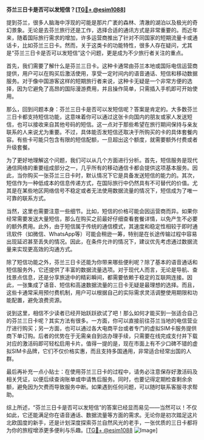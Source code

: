 **芬兰三日卡是否可以发短信？[[TG💪+ @esim1088](https://t.me/s/esim1088)]**

提到芬兰，很多人脑海中浮现的可能是那片广袤的森林、清澈的湖泊以及极光的奇幻景象。无论是去芬兰旅行还是工作，选择合适的通讯方式是非常重要的。而近年来，随着国际旅行需求的增加，许多运营商推出了针对不同国家的短期流量卡或通话卡，比如芬兰三日卡。然而，关于这类卡的功能特性，很多人存在疑问，尤其是“芬兰三日卡是否可以发短信”这个问题，更是成为不少旅行者关注的重点。

首先，我们需要了解什么是芬兰三日卡。这种卡通常由芬兰本地或国际电信运营商提供，用户可以在购买后激活使用，享受一定时间内的语音通话、短信和移动数据服务。对于像中国游客这样的短期旅行者来说，这种卡无疑是一个非常方便的选择，因为它避免了高昂的国际漫游费用，并且操作简单，只需插入手机即可开始使用。

那么，回到问题本身：芬兰三日卡是否可以发短信呢？答案是肯定的。大多数芬兰三日卡都支持短信功能，这意味着你可以通过这张卡向国内的朋友或家人发送短信，也可以接收来自其他号码的短信。这一点对于那些希望在旅行期间保持与亲友联系的人来说尤为重要。不过，具体能否发短信还取决于所购买的卡的具体套餐内容。有些卡可能只包含有限的短信配额，一旦超出这个额度，就需要额外付费或者升级套餐。

为了更好地理解这个问题，我们可以从几个方面进行分析。首先，短信服务是现代通信网络的重要组成部分之一，几乎所有的移动通信卡都会提供这项基本服务。因此，当你购买一张芬兰三日卡时，默认情况下它是具备发送短信的能力的。其次，短信作为一种低成本的信息传递方式，在国际旅行中仍然具有不可替代的价值。尤其是在某些地区网络信号不稳定或者无法使用数据流量的情况下，短信成为了唯一可靠的联系方式。

当然，这里也需要注意一些细节。比如，短信的价格可能会因运营商而异。如果你经常需要发送大量短信，那么在购买之前最好仔细查看套餐详情，以免产生不必要的额外费用。此外，由于短信属于传统的通信模式，其速度和稳定性相较于即时通讯软件（如微信、WhatsApp等）可能会稍逊一筹，特别是在长途传输过程中容易出现延迟甚至丢失的情况。因此，在条件允许的情况下，建议优先考虑通过数据流量来实现更高效的沟通方式。

除了短信功能之外，芬兰三日卡还能为你带来哪些便利呢？除了基本的语音通话和短信服务外，它还提供了丰富的数据流量选项。对于现代人而言，无论是导航、查找景点信息，还是分享旅途中的精彩瞬间，都需要依赖于稳定的互联网连接。因此，一张集成了语音、短信和高速数据流量的三日卡无疑是最理想的选择。而且，这些卡通常采用预付费机制，用户可以根据自己的实际需求灵活调整使用期限和功能配置，避免浪费资源。

说到这里，相信不少读者已经开始跃跃欲试了吧！那么如何才能买到一张适合自己的芬兰三日卡呢？其实方法有很多。一方面，你可以直接前往芬兰当地的电信营业厅进行购买；另一方面，也可以通过各大电商平台或者专门的虚拟SIM卡服务提供商下单订购。后者的优势在于无需亲自到店办理手续，只需要在线完成支付并下载对应的激活码即可轻松启用卡片。值得一提的是，现在市面上有不少口碑不错的虚拟SIM卡品牌，它们不仅价格实惠，而且支持多国通用，非常适合经常出国的人群。

最后再补充一点小贴士：在使用芬兰三日卡的过程中，请务必注意保存好激活码及相关凭证，以便后续查询账单或申请售后服务。同时，也要记得定期检查剩余余额，避免因为欠费而导致服务中断。如果遇到任何问题，可以随时联系客服寻求帮助。

综上所述，“芬兰三日卡是否可以发短信”的答案已经显而易见——当然可以！不仅如此，它还能满足你在语音通话、数据流量等方面的需求。无论你是初次踏足这片北欧国度的新手，还是计划深度探索芬兰自然风光的老手，一张优质的三日卡都将为你的旅程增添更多便利与乐趣。[[TG💪+ @esim1088](https://t.me/s/esim1088) ![Image](https://i.postimg.cc/4NQfJmqS/Snipaste-2025-05-13-00-14-12.png)]